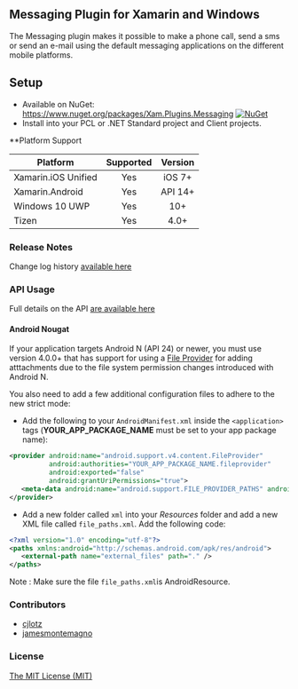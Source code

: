 
## Messaging Plugin for Xamarin and Windows

The Messaging plugin makes it possible to make a phone call, send a sms or send an e-mail using the default messaging applications on the different mobile platforms.

## Setup

* Available on NuGet: https://www.nuget.org/packages/Xam.Plugins.Messaging [![NuGet](https://img.shields.io/nuget/v/Plugin.Permissions.svg?label=NuGet)](https://www.nuget.org/packages/Xam.Plugins.Messaging/)
* Install into your PCL or .NET Standard project and Client projects.

**Platform Support

|Platform|Supported|Version|
| ---- | :----: | :----: |
|Xamarin.iOS Unified|Yes|iOS 7+|
|Xamarin.Android|Yes|API 14+|
|Windows 10 UWP|Yes|10+|
|Tizen|Yes|4.0+|

### Release Notes

Change log history [available here](ChangeLog.md)

### API Usage

Full details on the API [are available here](Details.md)

#### Android Nougat

If your application targets Android N (API 24) or newer, you must use version 4.0.0+ that has support for using a [File Provider](https://developer.android.com/reference/android/support/v4/content/FileProvider.html) for adding atttachments due to the file system permission changes introduced with Android N.

You also need to add a few additional configuration files to adhere to the new strict mode:

* Add the following to your `AndroidManifest.xml` inside the `<application>` tags (**YOUR_APP_PACKAGE_NAME** must be set to your app package name):

```xml
<provider android:name="android.support.v4.content.FileProvider" 
          android:authorities="YOUR_APP_PACKAGE_NAME.fileprovider" 
          android:exported="false" 
          android:grantUriPermissions="true">
   <meta-data android:name="android.support.FILE_PROVIDER_PATHS" android:resource="@xml/file_paths"></meta-data>
</provider>
```

* Add a new folder called `xml` into your *Resources* folder and add a new XML file called `file_paths.xml`.  Add the following code:

```xml
<?xml version="1.0" encoding="utf-8"?>
<paths xmlns:android="http://schemas.android.com/apk/res/android">
   <external-path name="external_files" path="." />
</paths>
```
Note : Make sure the file `file_paths.xml`is AndroidResource.
### Contributors

* [cjlotz](https://github.com/cjlotz)
* [jamesmontemagno](https://github.com/jamesmontemagno)

### License

[The MIT License (MIT)](LICENSE.md)

